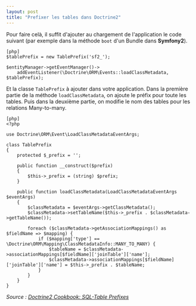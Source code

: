 ```yaml
---
layout: post
title: "Prefixer les tables dans Doctrine2"
---
```


Pour faire celà, il suffit d'ajouter au chargement de l'application le code suivant (par exemple dans la méthode `boot` d'un Bundle dans **Symfony2**).

    [php]
    $tablePrefix = new TablePrefix('sf2_');
    
    $entityManager->getEventManager()->
        addEventListener(\Doctrine\ORM\Events::loadClassMetadata, $tablePrefix);
        
Et la classe `TablePrefix` à ajouter dans votre application. Dans la première partie de la méthode `loadClassMetadata`, on ajoute le préfix pour toute les tables. Puis dans la deuxième partie, on modifie le nom des tables pour les relations Many-to-many.

    [php]
    <?php

    use Doctrine\ORM\Event\LoadClassMetadataEventArgs;

    class TablePrefix
    {
        protected $_prefix = '';

        public function __construct($prefix)
        {
            $this->_prefix = (string) $prefix;
        }

        public function loadClassMetadata(LoadClassMetadataEventArgs $eventArgs)
        {
            $classMetadata = $eventArgs->getClassMetadata();
            $classMetadata->setTableName($this->_prefix . $classMetadata->getTableName());

            foreach ($classMetadata->getAssociationMappings() as $fieldName => $mapping) {
                if ($mapping['type'] == \Doctrine\ORM\Mapping\ClassMetadataInfo::MANY_TO_MANY) {
                    $tableName = $classMetadata->associationMappings[$fieldName]['joinTable']['name'];
                    $classMetadata->associationMappings[$fieldName]['joinTable']['name'] = $this->_prefix . $tableName;
                }
            }
        }
    }

        
*Source : [Doctrine2 Cookbook: SQL-Table Prefixes](http://www.doctrine-project.org/docs/orm/2.0/en/cookbook/sql-table-prefixes.html)*